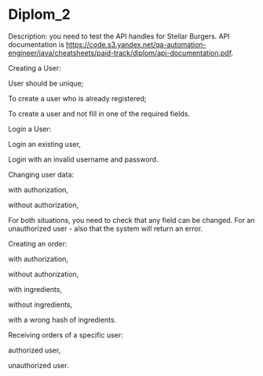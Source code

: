 # Diplom_2

Description: you need to test the API handles for Stellar Burgers. API documentation is https://code.s3.yandex.net/qa-automation-engineer/java/cheatsheets/paid-track/diplom/api-documentation.pdf.

Creating a User: 

User should be unique;

To create a user who is already registered;

To create a user and not fill in one of the required fields.

Login a User:

Login an existing user,

Login with an invalid username and password.

Changing user data:

with authorization,

without authorization,

For both situations, you need to check that any field can be changed. For an unauthorized user - also that the system will return an error.

Creating an order:

with authorization,

without authorization,

with ingredients,

without ingredients,

with a wrong hash of ingredients.

Receiving orders of a specific user:

authorized user,

unauthorized user.
